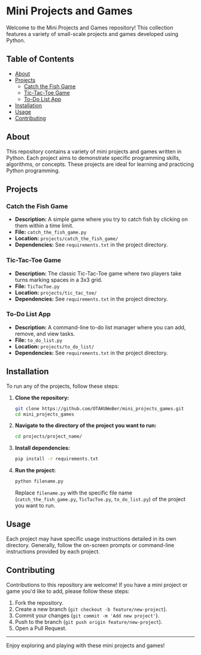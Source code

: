 # Mini Projects and Games

Welcome to the Mini Projects and Games repository! This collection features a variety of small-scale projects and games developed using Python.

## Table of Contents
- [About](#about)
- [Projects](#projects)
  - [Catch the Fish Game](#catch-the-fish-game)
  - [Tic-Tac-Toe Game](#tic-tac-toe-game)
  - [To-Do List App](#to-do-list-app)
- [Installation](#installation)
- [Usage](#usage)
- [Contributing](#contributing)

## About

This repository contains a variety of mini projects and games written in Python. Each project aims to demonstrate specific programming skills, algorithms, or concepts. These projects are ideal for learning and practicing Python programming.

## Projects

### Catch the Fish Game

- **Description:** A simple game where you try to catch fish by clicking on them within a time limit.
- **File:** `catch_the_fish_game.py`
- **Location:** `projects/catch_the_fish_game/`
- **Dependencies:** See `requirements.txt` in the project directory.

### Tic-Tac-Toe Game

- **Description:** The classic Tic-Tac-Toe game where two players take turns marking spaces in a 3x3 grid.
- **File:** `TicTacToe.py`
- **Location:** `projects/tic_tac_toe/`
- **Dependencies:** See `requirements.txt` in the project directory.

### To-Do List App

- **Description:** A command-line to-do list manager where you can add, remove, and view tasks.
- **File:** `to_do_list.py`
- **Location:** `projects/to_do_list/`
- **Dependencies:** See `requirements.txt` in the project directory.

## Installation

To run any of the projects, follow these steps:

1. **Clone the repository:**
   ```bash
   git clone https://github.com/OTAKUWeBer/mini_projects_games.git
   cd mini_projects_games
   ```

2. **Navigate to the directory of the project you want to run:**
   ```bash
   cd projects/project_name/
   ```

3. **Install dependencies:**
   ```bash
   pip install -r requirements.txt
   ```

4. **Run the project:**
   ```bash
   python filename.py
   ```

   Replace `filename.py` with the specific file name (`catch_the_fish_game.py`, `TicTacToe.py`, `to_do_list.py`) of the project you want to run.

## Usage

Each project may have specific usage instructions detailed in its own directory. Generally, follow the on-screen prompts or command-line instructions provided by each project.

## Contributing

Contributions to this repository are welcome! If you have a mini project or game you'd like to add, please follow these steps:

1. Fork the repository.
2. Create a new branch (`git checkout -b feature/new-project`).
3. Commit your changes (`git commit -m 'Add new project'`).
4. Push to the branch (`git push origin feature/new-project`).
5. Open a Pull Request.

---

Enjoy exploring and playing with these mini projects and games!
